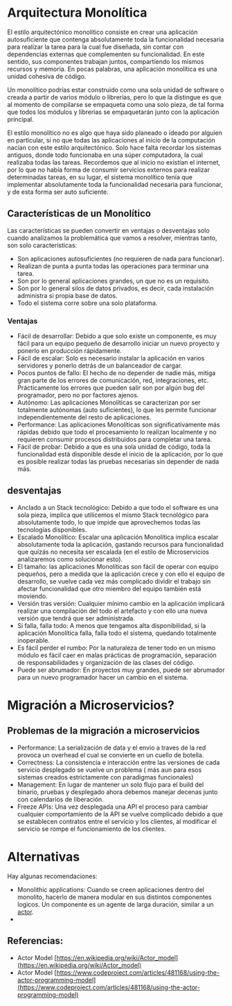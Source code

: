 # Arquitectura Monolítica

El estilo arquitectónico monolítico consiste en crear una aplicación autosuficiente que contenga absolutamente toda la funcionalidad necesaria para realizar la tarea para la cual fue diseñada, sin contar con dependencias externas que complementen su funcionalidad. En este sentido, sus componentes trabajan juntos, compartiendo los mismos recursos y memoria. En pocas palabras, una aplicación monolítica es una unidad cohesiva de código.


Un monolítico podrías estar construido como una sola unidad de software o creada a partir de varios módulo o librerías, pero lo que la distingue es que al momento de compilarse se empaqueta como una solo pieza, de tal forma que todos los módulos y librerías se empaquetarán junto con la aplicación principal.

El estilo monolítico no es algo que haya sido planeado o ideado por alguien en particular, si no que todas las aplicaciones al inicio de la computación nacían con este estilo arquitectónico. Solo hace falta recordar los sistemas antiguos, donde todo funcionaba en una súper computadora, la cual realizaba todas las tareas. Recordemos que al inicio no existían el internet, por lo que no había forma de consumir servicios externos para realizar determinadas tareas, en su lugar, el sistema monolítico tenía que implementar absolutamente toda la funcionalidad necesaria para funcionar, y de esta forma ser auto suficiente.


## Características de un Monolítico

Las características se pueden convertir en ventajas o desventajas solo cuando analizamos la problemática que vamos a resolver, mientras tanto, son solo características:

- Son aplicaciones autosuficientes (no requieren de nada para funcionar).
- Realizan de punta a punta todas las operaciones para terminar una tarea.
- Son por lo general aplicaciones grandes, un que no es un requisito.
- Son por lo general silos de datos privados, es decir, cada instalación administra si propia base de datos.
- Todo el sistema corre sobre una solo plataforma.

### Ventajas
- Fácil de desarrollar: Debido a que solo existe un componente, es muy fácil para un equipo pequeño de desarrollo iniciar un nuevo proyecto y ponerlo en producción rápidamente.
- Fácil de escalar: Solo es necesario instalar la aplicación en varios servidores y ponerlo detrás de un balanceador de cargar.
- Pocos puntos de fallo: El hecho de no depender de nadie más, mitiga gran parte de los errores de comunicación, red, integraciones, etc. Prácticamente los errores que pueden salir son por algún bug del programador, pero no por factores ajenos.
- Autónomo: Las aplicaciones Monolíticas se caracterizan por ser totalmente autónomas (auto suficientes), lo que les permite funcionar independientemente del resto de aplicaciones.
- Performance: Las aplicaciones Monolíticas son significativamente más rápidas debido que todo el procesamiento lo realizan localmente y no requieren consumir procesos distribuidos para completar una tarea.
- Fácil de probar: Debido a que es una sola unidad de código, toda la funcionalidad está disponible desde el inicio de la aplicación, por lo que es posible realizar todas las pruebas necesarias sin depender de nada más.

## desventajas
- Anclado a un Stack tecnológico: Debido a que todo el software es una sola pieza, implica que utilicemos el mismo Stack tecnológico para absolutamente todo, lo que impide que aprovechemos todas las tecnologías disponibles.
- Escalado Monolítico: Escalar una aplicación Monolítica implica escalar absolutamente toda la aplicación, gastando recursos para funcionalidad que quizás no necesita ser escalada (en el estilo de Microservicios analizaremos como solucionar esto).
- El tamaño:  las aplicaciones Monolíticas son fácil de operar con equipo pequeños, pero a medida que la aplicación crece y con ello el equipo de desarrollo, se vuelve cada vez más complicado dividir el trabajo sin afectar funcionalidad que otro miembro del equipo también está moviendo.
- Versión tras versión: Cualquier mínimo cambio en la aplicación implicará realizar una compilación del todo el artefacto y con ello una nueva versión que tendrá que ser administrada.
- Si falla, falla todo: A menos que tengamos alta disponibilidad, si la aplicación Monolítica falla, falla todo el sistema, quedando totalmente inoperable.
- Es fácil perder el rumbo: Por la naturaleza de tener todo en un mismo módulo es fácil caer en malas prácticas de programación, separación de responsabilidades y organización de las clases del código.
- Puede ser abrumador: En proyectos muy grandes, puede ser abrumador para un nuevo programador hacer un cambio en el sistema.





# Migración a Microservicios?

## Problemas de la migración a microservicios
- Performance: La serialización de data y el envio a traves de la red provoca un overhead el cual se convierte en un cuello de botella.
- Correctness: La consistencia e interacción entre las versiones de cada servicio desplegado se vuelve un problema ( más aun para esos sistemas creados estrictamente con paradigmas funcionales)
- Management: En lugar de mantener un solo flujo para el build del binario, pruebas y desplegado ahora debemos manejar decenas junto con calendarios de liberación.
- Freeze APIs: Una vez desplegada una API el proceso para cambiar cualquier comportamiento de la API se vuelve complicado debido a que se establecen contratos entre el servicio y los clientes, al modificar el servicio se rompe el funcionamiento de los clientes.


# Alternativas

Hay algunas recomendaciones:
- Monolithic applications: Cuando se creen aplicaciones dentro del monolito, hacerlo de manera modular en sus distintos componentes logicos. Un componente es un agente de larga duración, similar a un [actor](https://en.wikipedia.org/wiki/Actor_model).
- 









## Referencias:
- Actor Model [https://en.wikipedia.org/wiki/Actor_model](https://en.wikipedia.org/wiki/Actor_model)
- Actor Model [https://www.codeproject.com/articles/481168/using-the-actor-programming-model](https://www.codeproject.com/articles/481168/using-the-actor-programming-model)


